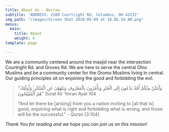 ```yaml
---
title: About Us - Nurraa
subtitle: 'ADDRESS: 2100 Courtright Rd, Columbus, OH 43232'
img_path: "/images/Screen Shot 2020-05-09 at 10.05.54 AM.png"
menus:
  main:
    title: About
    weight: 4
template: page

---
```

We are a community centered around the masjid near the intersection Courtright Rd. and Groves Rd. We are here to serve the central Ohio Muslims and be a community center for the Oromo Muslims living in central. Our guiding principles sit on enjoining the good and forbidding the evil.

> "وَلْتَكُنْ مِنْكُمْ أُمَّةٌ يَدْعُونَ إِلَى الْخَيْرِ وَيَأْمُرُونَ بِالْمَعْرُوفِ وَيَنْهَوْنَ عَنِ الْمُنْكَرِ ۚ وَأُولَٰئِكَ هُمُ الْمُفْلِحُونَ" Surat Ali 'Imran Ayat 104
>
> "And let there be \[arising\] from you a nation inviting to \[all that is\] good, enjoining what is right and forbidding what is wrong, and those will be the successful." - Quran \[3:104\]

_Thank You for reading and we hope you can join us on this mission!_